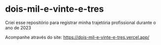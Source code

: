 # dois-mil-e-vinte-e-tres

Criei esse repositório para registrar minha trajetória profissional durante o ano de 2023

Acompanhe através do site: https://dois-mil-e-vinte-e-tres.vercel.app/
